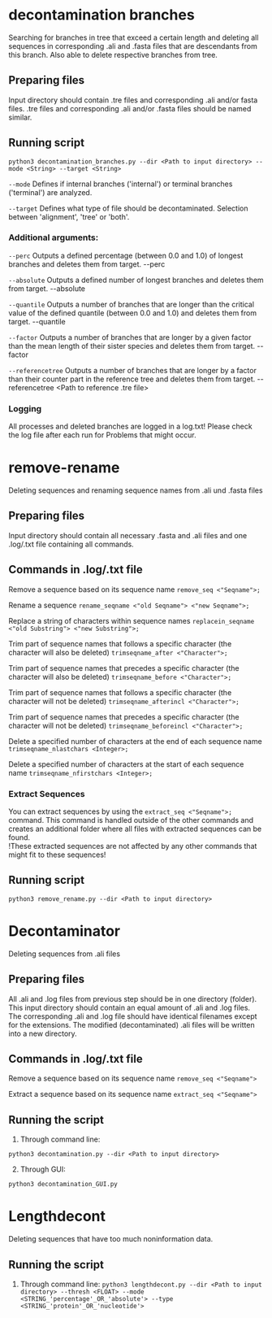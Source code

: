 # decontamination branches
Searching for branches in tree that exceed a certain length 
and deleting all sequences in corresponding .ali and .fasta files that are descendants from this branch.
Also able to delete respective branches from tree.

## Preparing files
Input directory should contain .tre files and corresponding .ali and/or fasta files.
.tre files and corresponding .ali and/or .fasta files should be named similar.

## Running script

```python3 decontamination_branches.py --dir <Path to input directory> --mode <String> --target <String>```

`--mode` Defines if internal branches ('internal') or terminal branches ('terminal') are analyzed.

`--target` Defines what type of file should be decontaminated. Selection between 'alignment', 'tree' or 'both'.

### Additional arguments:

`--perc` Outputs a defined percentage (between 0.0 and 1.0) of longest branches and deletes them from target. --perc <Float>

`--absolute` Outputs a defined number of longest branches and deletes them from target. --absolute <Integer>

`--quantile` Outputs a number of branches that are longer than the critical value of the defined quantile (between 0.0 and 1.0) and deletes them from target. --quantile <Float>

`--factor` Outputs a number of branches that are longer by a given factor than the mean length of their sister species and deletes them from target. --factor <Integer>

`--referencetree` Outputs a number of branches that are longer by a factor than their counter part in the reference tree and deletes them from target. --referencetree <Path to reference .tre file>
 
 ### Logging
 All processes and deleted branches are logged in a log.txt! Please check the log file after each run for Problems that might occur.

# remove-rename
Deleting sequences and renaming sequence names from .ali und .fasta files

## Preparing files
Input directory should contain all necessary .fasta and .ali files 
and one .log/.txt file containing all commands.

## Commands in .log/.txt file

Remove a sequence based on its sequence name
`remove_seq <"Seqname">;`

Rename a sequence
`rename_seqname <"old Seqname"> <"new Seqname">; `

Replace a string of characters within sequence names
`replacein_seqname <"old Substring"> <"new Substring">; `

Trim part of sequence names that follows a specific character (the character will also be deleted)
`trimseqname_after <"Character">; `

Trim part of sequence names that precedes a specific character (the character will also be deleted)
`trimseqname_before <"Character">; `

Trim part of sequence names that follows a specific character (the character will not be deleted)
`trimseqname_afterincl <"Character">;`

Trim part of sequence names that precedes a specific character (the character will not be deleted)
`trimseqname_beforeincl <"Character">; `

Delete a specified number of characters at the end of each sequence name
`trimseqname_nlastchars <Integer>;`

Delete a specified number of characters at the start of each sequence name
`trimseqname_nfirstchars <Integer>;`

### Extract Sequences

You can extract sequences by using the `extract_seq <"Seqname">;` command.
This command is handled outside of the other commands and creates an additional folder where all files with extracted sequences can be found.</br>
!These extracted sequences are not affected by any other commands that might fit to these sequences!

## Running script

```python3 remove_rename.py --dir <Path to input directory>```

# Decontaminator
Deleting sequences from .ali files

## Preparing files
All .ali and .log files from previous step should be in one directory (folder). This input directory should contain an equal amount of .ali and .log files.
The corresponding .ali and .log file should have identical filenames except for the extensions. The modified (decontaminated) .ali files will be written into a new directory.

## Commands in .log/.txt file

Remove a sequence based on its sequence name
`remove_seq <"Seqname">`

Extract a sequence based on its sequence name
`extract_seq <"Seqname">`

## Running the script

1. Through command line: 

```python3 decontamination.py --dir <Path to input directory>```
 
2. Through GUI:

```python3 decontamination_GUI.py```

# Lengthdecont
Deleting sequences that have too much noninformation data.

## Running the script

1. Through command line:
```python3 lengthdecont.py --dir <Path to input directory> --thresh <FLOAT> --mode <STRING_'percentage'_OR_'absolute'> --type <STRING_'protein'_OR_'nucleotide'>```
